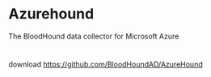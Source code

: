 # Azurehound
The BloodHound data collector for Microsoft Azure
#
download
https://github.com/BloodHoundAD/AzureHound